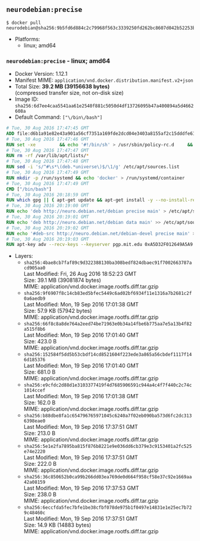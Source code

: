 ## `neurodebian:precise`

```console
$ docker pull neurodebian@sha256:9b5fd6d884c2c79968f563c3339250fd262bc8607d042b52253b631087e5c6d3
```

-	Platforms:
	-	linux; amd64

### `neurodebian:precise` - linux; amd64

-	Docker Version: 1.12.1
-	Manifest MIME: `application/vnd.docker.distribution.manifest.v2+json`
-	Total Size: **39.2 MB (39156638 bytes)**  
	(compressed transfer size, not on-disk size)
-	Image ID: `sha256:6d7ee4caa5541aa61e2540f881c5050d4df13726095b47a400894a5d4662608a`
-	Default Command: `["\/bin\/bash"]`

```dockerfile
# Tue, 30 Aug 2016 17:47:45 GMT
ADD file:d6b1a91e82e43a901a56cf7351a169fde2dcd04e3403a8155af2c15dddfe61ab in / 
# Tue, 30 Aug 2016 17:47:46 GMT
RUN set -xe 		&& echo '#!/bin/sh' > /usr/sbin/policy-rc.d 	&& echo 'exit 101' >> /usr/sbin/policy-rc.d 	&& chmod +x /usr/sbin/policy-rc.d 		&& dpkg-divert --local --rename --add /sbin/initctl 	&& cp -a /usr/sbin/policy-rc.d /sbin/initctl 	&& sed -i 's/^exit.*/exit 0/' /sbin/initctl 		&& echo 'force-unsafe-io' > /etc/dpkg/dpkg.cfg.d/docker-apt-speedup 		&& echo 'DPkg::Post-Invoke { "rm -f /var/cache/apt/archives/*.deb /var/cache/apt/archives/partial/*.deb /var/cache/apt/*.bin || true"; };' > /etc/apt/apt.conf.d/docker-clean 	&& echo 'APT::Update::Post-Invoke { "rm -f /var/cache/apt/archives/*.deb /var/cache/apt/archives/partial/*.deb /var/cache/apt/*.bin || true"; };' >> /etc/apt/apt.conf.d/docker-clean 	&& echo 'Dir::Cache::pkgcache ""; Dir::Cache::srcpkgcache "";' >> /etc/apt/apt.conf.d/docker-clean 		&& echo 'Acquire::Languages "none";' > /etc/apt/apt.conf.d/docker-no-languages 		&& echo 'Acquire::GzipIndexes "true"; Acquire::CompressionTypes::Order:: "gz";' > /etc/apt/apt.conf.d/docker-gzip-indexes 		&& echo 'Apt::AutoRemove::SuggestsImportant "false";' > /etc/apt/apt.conf.d/docker-autoremove-suggests
# Tue, 30 Aug 2016 17:47:47 GMT
RUN rm -rf /var/lib/apt/lists/*
# Tue, 30 Aug 2016 17:47:48 GMT
RUN sed -i 's/^#\s*\(deb.*universe\)$/\1/g' /etc/apt/sources.list
# Tue, 30 Aug 2016 17:47:49 GMT
RUN mkdir -p /run/systemd && echo 'docker' > /run/systemd/container
# Tue, 30 Aug 2016 17:47:49 GMT
CMD ["/bin/bash"]
# Tue, 30 Aug 2016 20:18:59 GMT
RUN which gpg || { apt-get update && apt-get install -y --no-install-recommends gnupg dirmngr && rm -rf /var/lib/apt/lists/*; }
# Tue, 30 Aug 2016 20:19:00 GMT
RUN echo 'deb http://neuro.debian.net/debian precise main' > /etc/apt/sources.list.d/neurodebian.sources.list
# Tue, 30 Aug 2016 20:19:01 GMT
RUN echo 'deb http://neuro.debian.net/debian data main' >> /etc/apt/sources.list.d/neurodebian.sources.list
# Tue, 30 Aug 2016 20:19:02 GMT
RUN echo '#deb-src http://neuro.debian.net/debian-devel precise main' >> /etc/apt/sources.list.d/neurodebian.sources.list
# Tue, 30 Aug 2016 20:19:03 GMT
RUN apt-key adv --recv-keys --keyserver pgp.mit.edu 0xA5D32F012649A5A9
```

-	Layers:
	-	`sha256:4bae8cb7faf89c9d322388130ba308bedf824dbaec91f7002663787acd905aa0`  
		Last Modified: Fri, 26 Aug 2016 18:52:23 GMT  
		Size: 39.1 MB (39081874 bytes)  
		MIME: application/vnd.docker.image.rootfs.diff.tar.gzip
	-	`sha256:9f6907f8c14cb83ed5bfec5449c6ad02bf6934f11e1316a7b2681c2f0a6aedb9`  
		Last Modified: Mon, 19 Sep 2016 17:01:38 GMT  
		Size: 57.9 KB (57942 bytes)  
		MIME: application/vnd.docker.image.rootfs.diff.tar.gzip
	-	`sha256:66f8c8a8de764a2eed74be71963e0b34a14fbe6b775aa7e5a13b4f82a515f8b6`  
		Last Modified: Mon, 19 Sep 2016 17:01:40 GMT  
		Size: 423.0 B  
		MIME: application/vnd.docker.image.rootfs.diff.tar.gzip
	-	`sha256:152584f5dd5b53cbdf14cd8521604f223ede3a865a56cbdef1117f146d185376`  
		Last Modified: Mon, 19 Sep 2016 17:01:40 GMT  
		Size: 681.0 B  
		MIME: application/vnd.docker.image.rootfs.diff.tar.gzip
	-	`sha256:e9cfdc2d88d1e3103377419f4d7685906591c944a4c4f7f440c2c74c1014ccef`  
		Last Modified: Mon, 19 Sep 2016 17:01:38 GMT  
		Size: 162.0 B  
		MIME: application/vnd.docker.image.rootfs.diff.tar.gzip
	-	`sha256:b88dbe8fa1c654796765971045c6240a7f02eb090ba573d6fc2dc3136398eae0`  
		Last Modified: Mon, 19 Sep 2016 17:37:51 GMT  
		Size: 213.0 B  
		MIME: application/vnd.docker.image.rootfs.diff.tar.gzip
	-	`sha256:5e1e2fa7895ba815f876b8221e9e036dd6cb379e3c9153401a2fc525e74e2220`  
		Last Modified: Mon, 19 Sep 2016 17:37:51 GMT  
		Size: 222.0 B  
		MIME: application/vnd.docker.image.rootfs.diff.tar.gzip
	-	`sha256:36c850652b0ca99b266dd03ea769de0d664f958cf58e37c92e1669aa42a08159`  
		Last Modified: Mon, 19 Sep 2016 17:37:53 GMT  
		Size: 238.0 B  
		MIME: application/vnd.docker.image.rootfs.diff.tar.gzip
	-	`sha256:6eccfda5fec7bfe1be38cfbf078de975b1f0497e14831e1e25ec7b729c48460c`  
		Last Modified: Mon, 19 Sep 2016 17:37:51 GMT  
		Size: 14.9 KB (14883 bytes)  
		MIME: application/vnd.docker.image.rootfs.diff.tar.gzip
